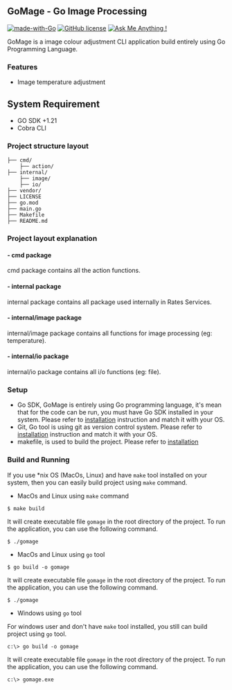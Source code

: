 ## GoMage - Go Image Processing 
[![made-with-Go](https://img.shields.io/badge/Made%20with-Go-1f425f.svg)](http://golang.org)
[![GitHub license](https://img.shields.io/github/license/Naereen/StrapDown.js.svg)](https://github.com/Naereen/StrapDown.js/blob/master/LICENSE)
[![Ask Me Anything !](https://img.shields.io/badge/Ask%20me-anything-1abc9c.svg)](https://github.com/dhiemaz)

GoMage is a image colour adjustment CLI application build entirely using Go Programming Language.

### Features
* Image temperature adjustment

## System Requirement ##
* GO SDK +1.21
* Cobra CLI

### Project structure layout
```text
├── cmd/
    ├── action/
├── internal/
    ├── image/
    ├── io/
├── vendor/
├── LICENSE
├── go.mod
├── main.go
├── Makefile
├── README.md
```

### Project layout explanation

#### - cmd package
cmd package contains all the action functions.

#### - internal package
internal package contains all package used internally in Rates Services.

#### - internal/image package
internal/image package contains all functions for image processing (eg: temperature).

#### - internal/io package
internal/io package contains all i/o functions (eg: file).

### Setup
* Go SDK, GoMage is entirely using Go programming language, it's mean that for the code can be run, you must have
  Go SDK installed in your system. Please refer to [installation](https://go.dev/doc/install) instruction and match it
  with your OS.
* Git, Go tool is using git as version control system. Please refer to [installation](https://git-scm.com/book/en/v2/Getting-Started-Installing-Git)
  instruction and match it with your OS.
* makefile, is used to build the project. Please refer to [installation](https://www.gnu.org/software/make/manual/make.html)

### Build and Running
If you use *nix OS (MacOs, Linux) and have `make` tool installed on your system, then you can easily build project using `make` command.

* MacOs and Linux using `make` command

```shell
$ make build
```
It will create executable file `gomage` in the root directory of the project. To run the application, you can use the following command.

```shell
$ ./gomage
```

* MacOs and Linux using `go` tool

```shell
$ go build -o gomage
```

It will create executable file `gomage` in the root directory of the project. To run the application, you can use the following command.

```shell
$ ./gomage
```

* Windows using `go` tool

For windows user and don't have `make` tool installed, you still can build project using `go` tool.

```shell
c:\> go build -o gomage
```
It will create executable file `gomage` in the root directory of the project. To run the application, you can use the following command.

```shell
c:\> gomage.exe
```


